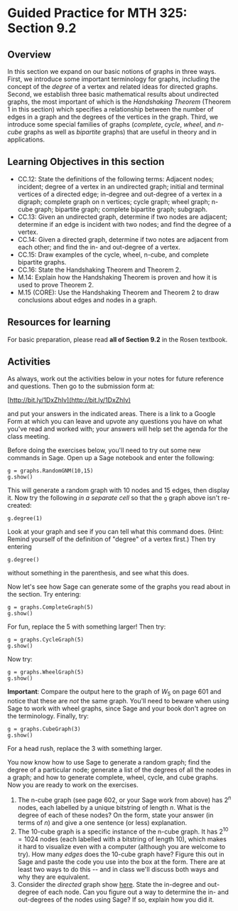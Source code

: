Guided Practice for MTH 325: Section 9.2
========================================

## Overview 

In this section we expand on our basic notions of graphs in three ways. First, we introduce some important terminology for graphs, including the concept of the _degree_ of a vertex and related ideas for directed graphs. Second, we establish three basic mathematical results about undirected graphs, the most important of which is the _Handshaking Theorem_ (Theorem 1 in this section) which specifies a relationship between the number of edges in a graph and the degrees of the vertices in the graph. Third, we introduce some special families of graphs (_complete_, _cycle_, _wheel_, and _n-cube_ graphs as well as _bipartite_ graphs) that are useful in theory and in applications. 


## Learning Objectives in this section

+ CC.12: State the definitions of the following terms: Adjacent nodes; incident; degree of a vertex in an undirected graph; initial and terminal vertices of a directed edge; in-degree and out-degree of a vertex in a digraph; complete graph on n vertices; cycle graph; wheel graph; n-cube graph; bipartite graph; complete bipartite graph; subgraph. 
+ CC.13: Given an undirected graph, determine if two nodes are adjacent; determine if an edge is incident with two nodes; and find the degree of a vertex. 
+ CC.14: Given a directed graph, determine if two notes are adjacent from each other; and find the in- and out-degree of a vertex. 
+ CC.15: Draw examples of the cycle, wheel, n-cube, and complete bipartite graphs. 
+ CC.16: State the Handshaking Theorem and Theorem 2. 
+ M.14: Explain how the Handshaking Theorem is proven and how it is used to prove Theorem 2. 
+ M.15 (CORE): Use the Handshaking Theorem and Theorem 2 to draw conclusions about edges and nodes in a graph. 

## Resources for learning

For basic preparation, please read __all of Section 9.2__ in the Rosen textbook. 

## Activities 

As always, work out the activities below in your notes for future reference and questions. Then go to the submission form at: 

[http://bit.ly/1DxZhIv](http://bit.ly/1DxZhIv)

and put your answers in the indicated areas. There is a link to a Google Form at which you can leave and upvote any questions you have on what you've read and worked with; your answers will help set the agenda for the class meeting. 

Before doing the exercises below, you'll need to try out some new commands in Sage. Open up a Sage notebook and enter the following: 

    g = graphs.RandomGNM(10,15)
    g.show()

This will generate a random graph with 10 nodes and 15 edges, then display it. Now try the following _in a separate cell_ so that the `g` graph above isn't re-created: 

    g.degree(1)

Look at your graph and see if you can tell what this command does. (Hint: Remind yourself of the definition of "degree" of a vertex first.) Then try entering 

    g.degree()

without something in the parenthesis, and see what this does. 

Now let's see how Sage can generate some of the graphs you read about in the section. Try entering: 

    g = graphs.CompleteGraph(5)
    g.show() 

For fun, replace the 5 with something larger! Then try: 

    g = graphs.CycleGraph(5)
    g.show()

Now try:

    g = graphs.WheelGraph(5)
    g.show()

__Important__: Compare the output here to the graph of $W_5$ on page 601 and notice that these are _not_ the same graph. You'll need to beware when using Sage to work with wheel graphs, since Sage and your book don't agree on the terminology. Finally, try: 

    g = graphs.CubeGraph(3)
    g.show()

For a head rush, replace the 3 with something larger. 

You now know how to use Sage to generate a random graph; find the degree of a particular node; generate a list of the degrees of all the nodes in a graph; and how to generate complete, wheel, cycle, and cube graphs. Now you are ready to work on the exercises. 

1. The n-cube graph (see page 602, or your Sage work from above) has $2^n$ nodes, each labelled by a unique bitstring of length $n$. What is the degree of each of these nodes? On the form, state your answer (in terms of $n$) and give a one sentence (or less) explanation. 
2. The 10-cube graph is a specific instance of the n-cube graph. It has $2^{10} = 1024$ nodes (each labelled with a bitstring of length 10), which makes it hard to visualize even with a computer (although you are welcome to try). How many _edges_ does the 10-cube graph have? Figure this out in Sage and paste the code you use into the box at the form. There are at least two ways to do this -- and in class we'll discuss both ways and why they are equivalent. 
3. Consider the _directed_ graph show [here](http://goo.gl/niznKx). State the in-degree and out-degree of each node. Can you figure out a way to determine the in- and out-degrees of the nodes using Sage? If so, explain how you did it. 